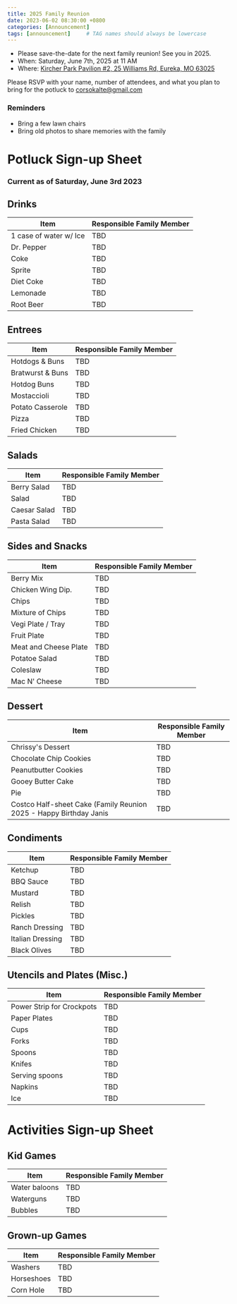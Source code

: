 ```yaml
---
title: 2025 Family Reunion
date: 2023-06-02 08:30:00 +0800
categories: [Announcement]
tags: [announcement]     # TAG names should always be lowercase
---
```

- Please save-the-date for the next family reunion! See you in 2025. 
- When: Saturday, June 7th, 2025 at 11 AM  
- Where: [Kircher Park Pavilion #2, 25 Williams Rd, Eureka, MO 63025](https://www.google.com/maps/place/Kircher+Park/@38.502744,-90.6155987,16z/data=!4m14!1m7!3m6!1s0x87d92817a45c6819:0x8005682ed093d1f!2sKircher+Park!8m2!3d38.502744!4d-90.612958!16s%2Fg%2F1tcvjm_2!3m5!1s0x87d92817a45c6819:0x8005682ed093d1f!8m2!3d38.502744!4d-90.612958!16s%2Fg%2F1tcvjm_2)   

Please RSVP with your name, number of attendees, and what you plan to bring for the potluck to [corsokalte@gmail.com](mailto:corsokalte@gmail.com?subject=[CKFamilyReunion])

### Reminders
- Bring a few lawn chairs
- Bring old photos to share memories with the family

# Potluck Sign-up Sheet

### Current as of Saturday, June 3rd 2023

## Drinks

| Item      | Responsible Family Member |
| ----------- | ----------- |
| 1 case of water w/ Ice    | TBD       |
| Dr. Pepper                | TBD                      | 
| Coke                      | TBD                      | 
| Sprite                    | TBD                   | 
| Diet Coke                 | TBD                      | 
| Lemonade                  | TBD                      | 
| Root Beer                 | TBD                     | 

## Entrees

| Item      | Responsible Family Member |
| ----------- | ----------- |
| Hotdogs & Buns            |      TBD    |
| Bratwurst & Buns          |      TBD    |
| Hotdog Buns               |      TBD       | 
| Mostaccioli        |      TBD    |
| Potato Casserole   |      TBD    |
| Pizza              |      TBD    |
| Fried Chicken                |      TBD    | 


## Salads

| Item      | Responsible Family Member |
| ----------- | ----------- |
| Berry Salad      |   TBD        |
| Salad            |   TBD
| Caesar Salad     |   TBD        |
| Pasta Salad      |   TBD        | 

## Sides and Snacks

| Item      | Responsible Family Member |
| ----------- | ----------- |
| Berry Mix               |     TBD    |
| Chicken Wing Dip.       |     TBD          | 
| Chips                   |     TBD          |
| Mixture of Chips        |     TBD              |
| Vegi Plate / Tray       |     TBD              |
| Fruit Plate             |     TBD                 |
| Meat and Cheese Plate   |     TBD                 |
| Potatoe Salad           |     TBD           | 
| Coleslaw                |     TBD               |
| Mac N' Cheese           |     TBD              |

## Dessert

| Item      | Responsible Family Member |
| ----------- | ----------- |
| Chrissy's Dessert                 | TBD   |
| Chocolate Chip Cookies            |  TBD      |
| Peanutbutter Cookies              |  TBD      |
| Gooey Butter Cake                 |  TBD      |
| Pie                               |  TBD      | 
| Costco Half-sheet Cake (Family Reunion 2025 - Happy Birthday Janis  |  TBD      | 

## Condiments

| Item      | Responsible Family Member |
| ----------- | ----------- |
| Ketchup                  | TBD     |
| BBQ Sauce                | TBD                  | 
| Mustard                  | TBD     | 
| Relish                   | TBD     |
| Pickles                  | TBD     | 
| Ranch Dressing           | TBD     |
| Italian Dressing         | TBD     |
| Black Olives             | TBD     |

## Utencils and Plates (Misc.)

| Item      | Responsible Family Member |
| ----------- | ----------- |
| Power Strip for Crockpots | TBD |
| Paper Plates     | TBD      |
| Cups             | TBD      | 
| Forks            | TBD      | 
| Spoons           | TBD      | 
| Knifes           | TBD      | 
| Serving spoons   | TBD      | 
| Napkins          | TBD      | 
| Ice              | TBD |

# Activities Sign-up Sheet

## Kid Games

| Item      | Responsible Family Member |
| ----------- | ----------- |
| Water baloons    | TBD      |
| Waterguns        | TBD     |
| Bubbles          | TBD |

## Grown-up Games

| Item      | Responsible Family Member |
| ----------- | ----------- |
| Washers        | TBD       |
| Horseshoes    | TBD     |
| Corn Hole    | TBD      |
